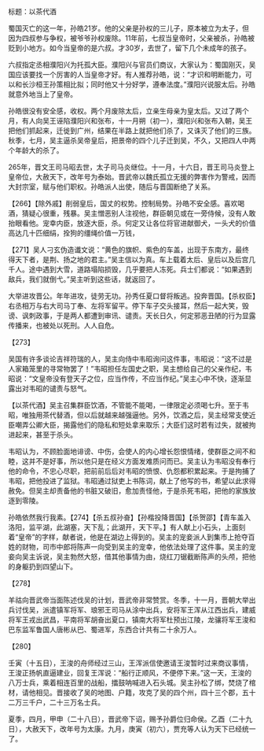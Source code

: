 标题：以茶代酒



蜀国灭亡的这一年，孙皓21岁。他的父亲是孙权的三儿子，原本被立为太子，但因为四叔参与争权，被爷爷孙权废除。11年前，七叔当皇帝时，父亲被杀，孙皓被贬到小地方。如今当皇帝的是六叔。才30岁，去世了，留下几个未成年的孩子。

六叔指定丞相濮阳兴为托孤大臣。濮阳兴与官员们商议，大家认为：蜀国刚灭，吴国应该要找一个厉害的人当皇帝才好。有人推荐孙皓，说：“才识和明断能力，可以和长沙桓王孙策相比拟；同时他又十分好学，遵奉法度。”濮阳兴说服太后。孙皓就意外地当上了皇帝。

孙皓很没有安全感，收权。两个月废除太后，立亲生母亲为皇太后。又过了两个月，有人向吴王诬陷濮阳兴和张布，十一月朔（初一），濮阳兴和张布入朝，吴王把他们抓起来，迁徙到广州，结果在半路上就把他们杀了，又诛灭了他们的三族。秋季，七月，吴主逼杀吴帝皇后，把景帝的四个儿子迁到吴，不久，又把四人中两个年龄大的杀了。

265年，晋文王司马昭去世，太子司马炎继位。十一月，十六日，晋王司马炎登上皇帝位，大赦天下，改年号为泰始。晋武帝以魏氏孤立无援的弊害作为警戒，因而大封宗室，赋与他们职权。孙皓派人出使，随后与晋国断绝了关系。

【266】【除外戚】削弱皇后，国丈的权势。控制局势。孙皓不安全感。喜欢喝酒，猜疑心很重，残暴。吴主憎恶别人注视他，群臣朝见或在一旁侍候，没有人敢抬眼看他。宠幸内臣，放逐大臣，杀。何定又让各位将官进献御犬，一头犬的价值高达几十匹细绢，拴狗的缰绳价值一万钱，



【271】吴人刁玄伪造谶文说：“黄色的旗帜、紫色的车盖，出现于东南方，最终得天下者，是荆、扬之地的君主。”吴主信以为真。车上载着太后、皇后以及后宫几千人。途中遇到大雪，道路塌陷损毁，几乎要把人冻死。兵士们都说：“如果遇到敌兵，我们就倒弋。”吴主听到这些话，就返回了。

大举进攻晋公。年年进攻，徒劳无功。孙秀任夏口督将叛逃。投奔晋国。【杀权臣】右丞相万与右大司马丁奉、左将军留平。停下车子交头接耳，然后一起大笑，毁谤、讽刺政事，于是两人都遭到审讯、谴责。天长日久，何定邪恶丑陋的行为显露传播来，也被处以死刑。人人自危。

【273】

吴国有许多谈论吉祥符瑞的人，吴主向侍中韦昭询问这件事，韦昭说：“这不过是人家箱笼里的寻常物罢了！”韦昭担任左国史之职，吴主想给自己的父亲作纪，韦昭说：“文皇帝没有登天子之位，应当作传，不应当作纪。”吴主心中不快，逐渐显露出对韦昭的谴责与怒气。

【以茶代酒】吴主召集群臣饮酒，不管能不能喝，一律限定必须喝七升。至于韦昭，唯独用茶代替酒，但以后就越来越强逼他。另外，饮酒之后，吴主经常支使近臣嘲弄公卿大臣，揭露他们的隐私和短处拿来取乐；大臣们这时若有过失，就被拘进起来，甚至于杀头。

韦昭认为，不顾脸面地诽谤、中伤，会使人的内心增长怨恨情绪，使群臣之间不和睦，这并不是好事，所以他只是在经义方面发难质问而已。吴主认为韦昭没有奉行他的命令，不忠心尽职，把前前后后对韦昭的愤恨、仇怨都积累起来。于是拘捕了韦昭，把他投进了监狱。韦昭通过狱吏上书陈词，献上了他写的书，希望以此求得赦免。但吴主却责备他的书脏又破旧，愈加责怪他，于是杀死韦昭，把他的家族放逐到零陵。

孙皓依然我行我素。【274】【杀五叔孙奋】【孙楷投降晋国】【杀贺邵】【青车盖入洛阳，监平湖，此湖塞，天下乱；此湖开，天下平。】有人献上小石头，上面刻着“皇帝”的字样，献者说，他是在湖边上得到的。吴主的宠妾派人到集市上抢夺百姓的财物，司市中郎将陈声一向受到吴主的宠幸，他依法处理了这件事。吴主的宠妾向吴主诉说，吴主勃然大怒，借其他事情为由，烧红刀锯截断陈声的头颅，把他的身躯扔到四望山下。

【278】

羊祜向晋武帝当面陈述伐吴的计划，晋武帝非常赞赏。冬季，十一月，晋朝大举出兵讨伐吴，派遣镇军将军、琅邪王司马从涂中出兵，安将军王浑从江西出兵，建威将军王戎出武昌，平南将军胡奋出夏口，镇南大将军杜预出江陵，龙骧将军王浚和巴东监军鲁国人唐彬从巴、蜀进军，东西合计共有二十余万人。

【280】

壬寅（十五日），王浚的舟师经过三山，王浑派信使邀请王浚暂时过来商议事情，王浚正扬帆直逼建业，回复王浑说：“船行正顺风，不便停下来。”这一天，王浚的八万士兵，乘着相连百里的战船，擂鼓呐喊进入石头城。吴主孙松了绑，焚烧了棺材，请他相见。晋接收了吴的地图、户籍，攻克了吴的四个州，四十三个郡，五十二万三千户，二十三万名士兵。

夏季，四月，甲申（二十八日），晋武帝下诏，赐予孙爵位归命侯。乙酉（二十九日），大赦天下，改年号为太康。九月，庚寅（初六），贾充等人认为天下已经统一了。













